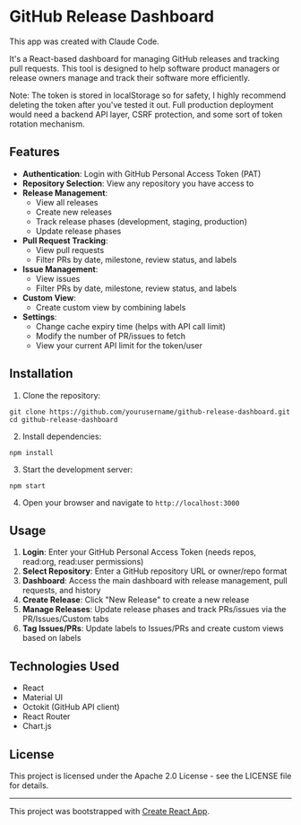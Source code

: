 # GitHub Release Dashboard

This app was created with Claude Code.

It's a React-based dashboard for managing GitHub releases and tracking pull requests. This tool is designed to help software product managers or release owners manage and track their software more efficiently.

Note: The token is stored in localStorage so for safety, I highly recommend deleting the token after you've tested it out. Full production deployment would need a backend API layer, CSRF protection, and some sort of token rotation mechanism.

## Features

- **Authentication**: Login with GitHub Personal Access Token (PAT)
- **Repository Selection**: View any repository you have access to
- **Release Management**:
  - View all releases
  - Create new releases
  - Track release phases (development, staging, production)
  - Update release phases
- **Pull Request Tracking**:
  - View pull requests
  - Filter PRs by date, milestone, review status, and labels
- **Issue Management**:
  - View issues
  - Filter PRs by date, milestone, review status, and labels
- **Custom View**:
	- Create custom view by combining labels
- **Settings**:
	- Change cache expiry time (helps with API call limit)
 	- Modify the number of PR/issues to fetch
  - View your current API limit for the token/user

## Installation

1. Clone the repository:
```
git clone https://github.com/yourusername/github-release-dashboard.git
cd github-release-dashboard
```

2. Install dependencies:
```
npm install
```

3. Start the development server:
```
npm start
```

4. Open your browser and navigate to `http://localhost:3000`

## Usage

1. **Login**: Enter your GitHub Personal Access Token (needs repos, read:org, read:user permissions)
2. **Select Repository**: Enter a GitHub repository URL or owner/repo format
3. **Dashboard**: Access the main dashboard with release management, pull requests, and history
4. **Create Release**: Click "New Release" to create a new release
5. **Manage Releases**: Update release phases and track PRs/issues via the PR/Issues/Custom tabs
6. **Tag Issues/PRs**: Update labels to Issues/PRs and create custom views based on labels

## Technologies Used

- React
- Material UI
- Octokit (GitHub API client)
- React Router
- Chart.js

## License

This project is licensed under the Apache 2.0 License - see the LICENSE file for details.

---

This project was bootstrapped with [Create React App](https://github.com/facebook/create-react-app).
